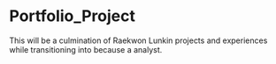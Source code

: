 # Portfolio_Project
 This will be a culmination of Raekwon Lunkin projects and experiences while transitioning into because a analyst.

